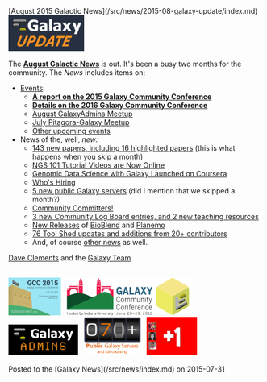 <div class='newsItemHeader'>[August 2015 Galactic News](/src/news/2015-08-galaxy-update/index.md)</div>

<div class='right'>
<a href='/src/galaxy-updates/2015-08/index.md'><img src="/src/images/logos/GalaxyUpdate200.png" alt="Galactic News! August 2015 Edition" width=150 /></a>
</div>

The **[August Galactic News](/src/galaxy-updates/2015-08/index.md)** is out.  It's been a busy two months for the community.  The *News* includes items on:
* [Events](/src/galaxy-updates/2015-08/index.md#events):
  * **[A report on the 2015 Galaxy Community Conference](/src/galaxy-updates/2015-08/index.md#gcc2015-report)**
  * **[Details on the 2016 Galaxy Community Conference](/src/galaxy-updates/2015-08/index.md#gcc2016-june-25-29-2016-bloomington-indiana-united-states)**
  * [August GalaxyAdmins Meetup](/src/galaxy-updates/2015-08/index.md#august-galaxyadmins-meetup)
  * [July Pitagora-Galaxy Meetup](/src/galaxy-updates/2015-08/index.md#july-2015-pitagora-galaxy-meetup)
  * [Other upcoming events](/src/galaxy-updates/2015-08/index.md#other-events)
* News of the, well, *new:*
  * [143 new papers, including 16 highlighted papers](/src/galaxy-updates/2015-08/index.md#new-papers) (this is what happens when you skip a month)
  * [NGS 101 Tutorial Videos are Now Online](/src/galaxy-updates/2015-08/index.md#ngs-101-tutorial-videos-are-now-online)
  * [Genomic Data Science with Galaxy Launched on Coursera](/src/galaxy-updates/2015-08/index.md#genomic-data-science-with-galaxy-launched-on-coursera)
  * [Who's Hiring](/src/galaxy-updates/2015-08/index.md#whos-hiring)
  * [5 new public Galaxy servers](/src/galaxy-updates/2015-08/index.md#new-public-galaxy-servers) (did I mention that we skipped a month?)
  * [Community Committers!](/src/galaxy-updates/2015-08/index.md#community-committers)
  * [3 new Community Log Board entries, and 2 new teaching resources](/src/galaxy-updates/2015-08/index.md#galaxy-community-hubs)
  * [New Releases](/src/galaxy-updates/2015-08/index.md#releases) of [BioBlend](/src/galaxy-updates/2015-08/index.md#bioblend-060-and-061) and  [Planemo](/src/galaxy-updates/2015-08/index.md#planemo-0130-through-0132)
  * [76 Tool Shed updates and additions from 20+ contributors](/src/toolshed/contributions/2015-07/index.md)
  * And, of course [other news](/src/galaxy-updates/2015-08/index.md#other-news) as well.

[Dave Clements](/src/people/dave-clements/index.md) and the [Galaxy Team](/src/galaxy-team/index.md)

<br />
<div class='center'>
<a href='/src/galaxy-updates/2015-08/index.md#gcc2015-report'><img src="/src/images/logos/GCC2015LogoWide600.png" alt="GCC2015" height="75" /></a> &nbsp;
<a href='/src/galaxy-updates/2015-08/index.md#gcc2016-june-25-29-2016-bloomington-indiana-united-states'><img src="/src/events/gcc2016/GCC2016LogoFull_big.png" alt="2016 Galaxy Community Conference" height="75" /></a>
<a href='/src/galaxy-updates/2015-08/index.md#july-2015-pitagora-galaxy-meetup'><img src="/src/images/logos/PitagoraBoXLogo.png" alt="meetup on 23 July 2015" height="75" /></a>
<a href='/src/galaxy-updates/2015-08/index.md#august-galaxyadmins-meetup'><img src="/src/images/logos/GalaxyAdmins.png" alt="GalaxyAdmins meetup August 20" height="60" /></a> &nbsp;
<a href='/src/galaxy-updates/2015-08/index.md#new-public-galaxy-servers'><img src="/src/public-galaxy-servers/70PlusSlide.png" alt="70+ Public Galaxy Servers" height="75" /></a> &nbsp;
<a href='/src/galaxy-updates/2015-08/index.md#community-committers'><img src="/src/images/CommunityCommitters1.png" alt="Community Committers" height="75" /></a>
</div>
<br />

<div class='newsItemFooter'>Posted to the [Galaxy News](/src/news/index.md) on 2015-07-31 </div>

